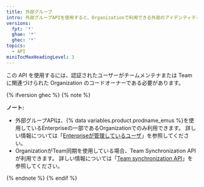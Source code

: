 ```yaml
---
title: 外部グループ
intro: 外部グループAPIを使用すると、Organizationで利用できる外部のアイデンティティプロバイダグループを見て、Organization内での外部グループとTeamの接続を管理できます。
versions:
  fpt: '*'
  ghae: '*'
  ghec: '*'
topics:
  - API
miniTocMaxHeadingLevel: 3
---
```


この API を使用するには、認証されたユーザーがチームメンテナまたは Team に関連づけられた Organization のコードオーナーである必要があります。

{% ifversion ghec %}
{% note %}

**ノート:**

- 外部グループAPIは、{% data variables.product.prodname_emus %}を使用しているEnterpriseの一部であるOrganizationでのみ利用できます。 詳しい情報については「[Enterpriseが管理しているユーザ](/admin/authentication/managing-your-enterprise-users-with-your-identity-provider/about-enterprise-managed-users)」を参照してください。
- OrganizationがTeam同期を使用している場合、Team Synchronization APIが利用できます。 詳しい情報については「[Team synchronization API](#team-synchronization)」を参照してください。

{% endnote %}
{% endif %}
